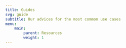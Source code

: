 ```yaml
---
title: Guides
svg: guide
subtitle: Our advices for the most common use cases
menu:
    main:
        parent: Resources
        weight: 1
---
```

